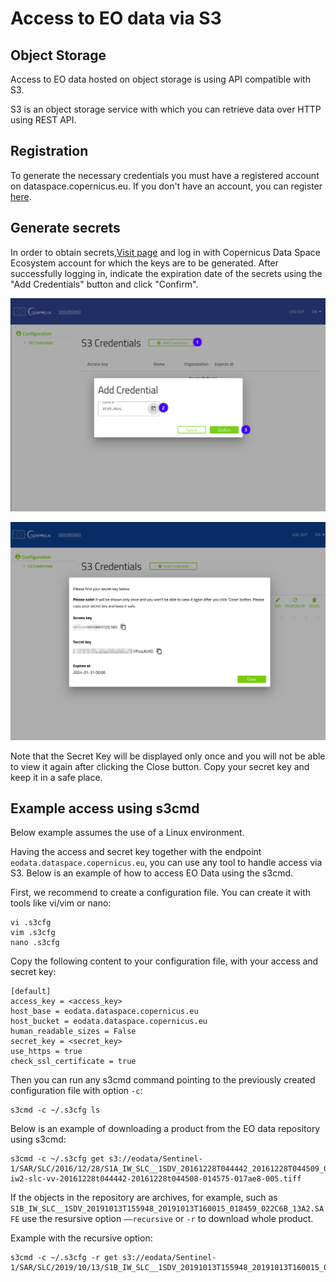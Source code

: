 # Access to EO data via S3

## Object Storage

Access to EO data hosted on object storage is using API compatible with S3. 

S3 is an object storage service with which you can retrieve data over HTTP using REST API.

## Registration

To generate the necessary credentials you must have a registered account on dataspace.copernicus.eu. If you don't have an account, you can register [here](https://identity.dataspace.copernicus.eu/auth/realms/CDSE/protocol/openid-connect/auth?client_id=cdse-public&response_type=code&scope=openid&redirect_uri=https%3A//dataspace.copernicus.eu/account/confirmed/1).

## Generate secrets

In order to obtain secrets,<a href="https://eodata-s3keysmanager.dataspace.copernicus.eu/">Visit page</a> and log in with Copernicus Data Space Ecosystem account for which the keys are to be generated. After successfully logging in, indicate the expiration date of the secrets using the "Add Credentials" button and click "Confirm".

![Add Credentials](_images/s3_cdse_1.png)

![Display Credentials](_images/s3_cdse_2.png)

Note that the Secret Key will be displayed only once and you will not be able to view it again after clicking the Close button. Copy your secret key and keep it in a safe place.


## Example access using s3cmd

Below example assumes the use of a Linux environment.

Having the access and secret key together with the endpoint `eodata.dataspace.copernicus.eu`, you can use any tool to handle access via S3. Below is an example of how to access EO Data using the s3cmd.

First, we recommend to create a configuration file. You can create it with tools like vi/vim or nano:
```
vi .s3cfg
vim .s3cfg
nano .s3cfg
```
Copy the following content to your configuration file, with your access and secret key:
```
[default]
access_key = <access_key>
host_base = eodata.dataspace.copernicus.eu
host_bucket = eodata.dataspace.copernicus.eu
human_readable_sizes = False
secret_key = <secret_key>
use_https = true
check_ssl_certificate = true
```
Then you can run any s3cmd command pointing to the previously created configuration file with option `-c`:
```
s3cmd -c ~/.s3cfg ls
```
Below is an example of downloading a product from the EO data repository using s3cmd:
```
s3cmd -c ~/.s3cfg get s3://eodata/Sentinel-1/SAR/SLC/2016/12/28/S1A_IW_SLC__1SDV_20161228T044442_20161228T044509_014575_017AE8_4C26.SAFE/measurement/s1a-iw2-slc-vv-20161228t044442-20161228t044508-014575-017ae8-005.tiff
```
If the objects in the repository are archives, for example, such as `S1B_IW_SLC__1SDV_20191013T155948_20191013T160015_018459_022C6B_13A2.SAFE` use the resursive option `––recursive` or `-r` to download whole product.

Example with the recursive option:
```
s3cmd -c ~/.s3cfg -r get s3://eodata/Sentinel-1/SAR/SLC/2019/10/13/S1B_IW_SLC__1SDV_20191013T155948_20191013T160015_018459_022C6B_13A2.SAFE/
```
